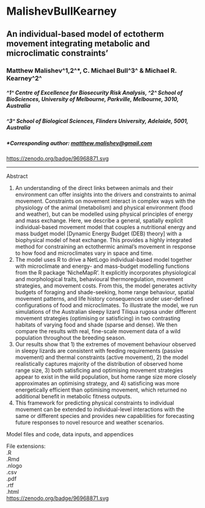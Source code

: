 # MalishevBullKearney
## An individual-based model of ectotherm movement integrating metabolic and microclimatic constraints’
### Matthew Malishev^1,2^*, C. Michael Bull^3^ & Michael R. Kearney^2^  

##### _^1^ Centre of Excellence for Biosecurity Risk Analysis, ^2^ School of BioSciences, University of Melbourne, Parkville, Melbourne, 3010, Australia_ 

##### _^3^ School of Biological Sciences, Flinders University, Adelaide, 5001, Australia_ 

##### *Corresponding author: matthew.malishev@gmail.com  

https://zenodo.org/badge/96968871.svg

******

Abstract
1.	An understanding of the direct links between animals and their environment can offer insights into the drivers and constraints to animal movement. Constraints on movement interact in complex ways with the physiology of the animal (metabolism) and physical environment (food and weather), but can be modelled using physical principles of energy and mass exchange. Here, we describe a general, spatially explicit individual-based movement model that couples a nutritional energy and mass budget model [Dynamic Energy Budget (DEB) theory] with a biophysical model of heat exchange. This provides a highly integrated method for constraining an ectothermic animal’s movement in response to how food and microclimates vary in space and time.  
2.	The model uses R to drive a NetLogo individual-based model together with microclimate and energy- and mass-budget modelling functions from the R package ‘NicheMapR’. It explicitly incorporates physiological and morphological traits, behavioural thermoregulation, movement strategies, and movement costs. From this, the model generates activity budgets of foraging and shade-seeking, home range behaviour, spatial movement patterns, and life history consequences under user-defined configurations of food and microclimates. To illustrate the model, we run simulations of the Australian sleepy lizard Tiliqua rugosa under different movement strategies (optimising or satisficing) in two contrasting habitats of varying food and shade (sparse and dense). We then compare the results with real, fine-scale movement data of a wild population throughout the breeding season.   
3.	Our results show that 1) the extremes of movement behaviour observed in sleepy lizards are consistent with feeding requirements (passive movement) and thermal constraints (active movement), 2) the model realistically captures majority of the distribution of observed home range size, 3) both satisficing and optimising movement strategies appear to exist in the wild population, but home range size more closely approximates an optimising strategy, and 4) satisficing was more energetically efficient than optimising movement, which returned no additional benefit in metabolic fitness outputs.   
4.	This framework for predicting physical constraints to individual movement can be extended to individual-level interactions with the same or different species and provides new capabilities for forecasting future responses to novel resource and weather scenarios.


Model files and code, data inputs, and appendices   

File extensions:   
.R  
.Rmd  
.nlogo     
.csv    
.pdf  
.rtf  
.html    
https://zenodo.org/badge/96968871.svg
